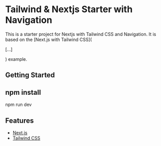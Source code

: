 # Tailwind & Nextjs Starter with Navigation

This is a starter project for Nextjs with Tailwind CSS and Navigation. It is based on the [Next.js with Tailwind CSS](

[...]

) example.

## Getting Started

## npm install

npm run dev

## Features

- [Next.js](https://nextjs.org/)
- [Tailwind CSS](https://tailwindcss.com/)
